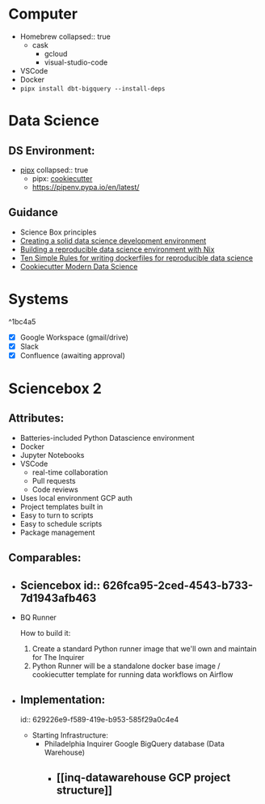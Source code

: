 # Computer
- Homebrew
  collapsed:: true
	- cask
		- gcloud
		- visual-studio-code
- VSCode
- Docker
- `pipx install dbt-bigquery --install-deps`
# Data Science
## DS Environment:
- [pipx](https://github.com/pypa/pipx)
  collapsed:: true
	- pipx: [cookiecutter](https://github.com/cookiecutter/cookiecutter)
	- https://pipenv.pypa.io/en/latest/
## Guidance
- Science Box principles
- [Creating a solid data science development environment](https://towardsdatascience.com/creating-a-solid-data-science-development-environment-60df14ce3a34)
- [Building a reproducible data science environment with Nix](https://josephsdavid.github.io/nix.html)
- [Ten Simple Rules for writing dockerfiles for reproducible data science](https://journals.plos.org/ploscompbiol/article?id=10.1371/journal.pcbi.1008316)
- [Cookiecutter Modern Data Science](https://github.com/crmne/cookiecutter-modern-datascience)
# Systems

^1bc4a5
- [x] Google Workspace (gmail/drive)
- [x] Slack
- [x] Confluence (awaiting approval)
# Sciencebox 2
## Attributes:
- Batteries-included Python Datascience environment
- Docker
- Jupyter Notebooks
- VSCode
	- real-time collaboration
	- Pull requests
	- Code reviews
- Uses local environment GCP auth
- Project templates built in
- Easy to turn to scripts
- Easy to schedule scripts
- Package management
## Comparables:
- Sciencebox
  id:: 626fca95-2ced-4543-b733-7d1943afb463
	-
- BQ Runner
  
  
  
  How to build it:
  1. Create a standard Python runner image that we'll own and maintain for The Inquirer
  	1. Python Runner will be a standalone docker base image / cookiecutter template for running data workflows on Airflow
- ## Implementation:
  id:: 629226e9-f589-419e-b953-585f29a0c4e4
	- Starting Infrastructure:
		- Philadelphia Inquirer Google BigQuery database (Data Warehouse)
			- [[inq-datawarehouse GCP project structure]]
				-